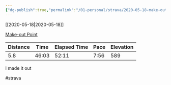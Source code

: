 ```yaml
---
{"dg-publish":true,"permalink":"/01-personal/strava/2020-05-18-make-out-point/"}
---
```



[[2020-05-18\|2020-05-18]]

[Make-out Point](https://www.strava.com/activities/3473752689)

| Distance | Time  | Elapsed Time | Pace | Elevation |
| -------- | ----- | ------------ | ---- | --------- |
| 5.8      | 46:03 | 52:11        | 7:56 | 589       |


I made it out

#strava
